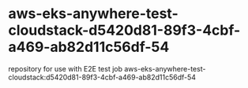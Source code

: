 # aws-eks-anywhere-test-cloudstack-d5420d81-89f3-4cbf-a469-ab82d11c56df-54
repository for use with E2E test job aws-eks-anywhere-test-cloudstack:d5420d81-89f3-4cbf-a469-ab82d11c56df-54
